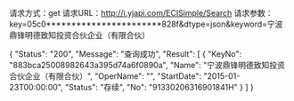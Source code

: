 请求方式：get
请求URL：http://i.yjapi.com/ECISimple/Search
请求参数：key=05c0***********************828f&dtype=json&keyword=宁波鼎锋明德致知投资合伙企业（有限合伙）

{
  "Status": "200",
  "Message": "查询成功",
  "Result": [
    {
      "KeyNo": "883bca25008982643a395d74a6f0890a",
      "Name": "宁波鼎锋明德致知投资合伙企业（有限合伙）",
      "OperName": "",
      "StartDate": "2015-01-23T00:00:00",
      "Status": "存续",
      "No": "91330206316901841H"
    }
  ]
}